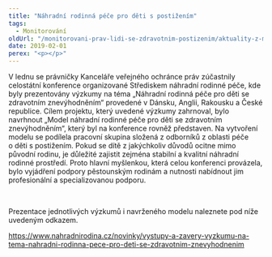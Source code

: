 ```yaml
---
title: "Náhradní rodinná péče pro děti s postižením"
tags:
  - Monitorování
oldUrl: "/monitorovani-prav-lidi-se-zdravotnim-postizenim/aktuality-z-monitorovani/aktuality-z-monitorovani-2019/nahradni-rodinna-pece-pro-deti-s-postizenim/"
date: 2019-02-01
perex: "<p></p>"
---
```


<!-- imported from the old website -->

<p>V lednu se právničky Kanceláře veřejného ochránce práv zúčastnily celostátní konference organizované Střediskem náhradní rodinné péče, kde byly prezentovány výzkumy na téma „Náhradní rodinná péče pro děti se zdravotním znevýhodněním“ provedené v Dánsku, Anglii, Rakousku a České republice. Cílem projektu, který uvedené výzkumy zahrnoval, bylo navrhnout „Model náhradní rodinné péče pro děti se zdravotním znevýhodněním“, který byl na konference rovněž představen. Na vytvoření modelu se podílela pracovní skupina složená z odborníků z oblasti péče o děti s postižením. Pokud se dítě z jakýchkoliv důvodů ocitne mimo původní rodinu, je důležité zajistit zejména stabilní a kvalitní náhradní rodinné prostředí. Proto hlavní myšlenkou, která celou konferenci provázela, bylo vyjádření podpory pěstounským rodinám a nutnosti nabídnout jim profesionální a specializovanou podporu.</p> <p> </p> <p>Prezentace jednotlivých výzkumů i navrženého modelu naleznete pod níže uvedeným odkazem.</p> <a href="https://www.nahradnirodina.cz/novinky/vystupy-a-zavery-vyzkumu-na-tema-nahradni-rodinna-pece-pro-deti-se-zdravotnim-znevyhodnenim" target="_blank">https://www.nahradnirodina.cz/novinky/vystupy-a-zavery-vyzkumu-na-tema-nahradni-rodinna-pece-pro-deti-se-zdravotnim-znevyhodnenim</a>
